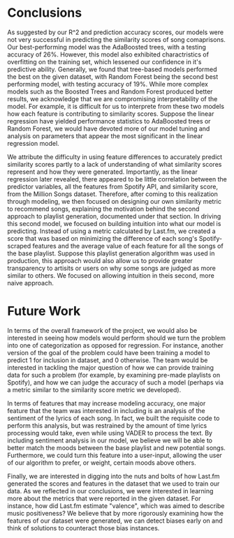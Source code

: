 # Conclusions

As suggested by our R^2 and prediction accuracy scores, our models were not very successful in predicting the similarity scores of song comaprisons. Our best-performing model was the AdaBoosted trees, with a testing accuracy of 26%. However, this model also exhibited charactristics of overfitting on the training set, which lessened our confidence in it's predictive ability. Generally, we found that tree-based models performed the best on the given dataset, with Random Forest being the second best performing model, with testing accuracy of 19%. While more complex models such as the Boosted Trees and Random Forest produced better results, we acknowledge that we are compromising interpretability of the model. For example, it is difficult for us to interprete from these two models how each feature is contributing to similarity scores. Suppose the linear regression have yielded performance statistics to AdaBoosted trees or Random Forest, we would have devoted more of our model tuning and analysis on parameters that appear the most significant in the linear regression model.

We attribute the difficulty in using feature differences to accurately predict similarity scores partly to a lack of understanding of what similarity scores represent and how they were generated. Importantly, as the linear regression later revealed, there appeared to be little correlation between the predictor variables, all the features from Spotify API, and similarity score, from the Million Songs dataset. Therefore, after coming to this realization through modeling, we then focused on designing our own similarity metric to recommend songs, explaining the motivation behind the second approach to playlist generation, documented under that section. In driving this second model, we focused on building intuition into what our model is predicting. Instead of using a metric calculated by Last.fm, we created a score that was based on minimizing the difference of each song's Spotify-scraped features and the average value of each feature for all the songs of the base playlist. Suppose this playlist generation algorithm was used in production, this approach would also allow us to provide greater transparency to artisits or users on why some songs are judged as more similar to others. We focused on allowing intuition in theis second, more naive approach.

# Future Work

In terms of the overall framework of the project, we would also be interested in seeing how models would perform should we turn the problem into one of categorization as opposed for regression. For instance, another version of the goal of the problem could have been training a model to predict 1 for inclusion in dataset, and 0 otherwise. The team would be interested in tackling the major question of how we can provide training data for such a problem (for example, by examining pre-made playlists on Spotify), and how we can judge the accuracy of such a model (perhaps via a metric similar to the similarity score metric we developed).

In terms of features that may increase modeling accuracy, one major feature that the team was interested in including is an analysis of the sentiment of the lyrics of each song. In fact, we built the requisite code to perform this analysis, but was restrained by the amount of time lyrics processing would take, even while using VADER to process the text. By including sentiment analysis in our model, we believe we will be able to better match the moods between the base playlist and new potential songs. Furthermore, we could turn this feature into a user-input, allowing the user of our algorithm to prefer, or weight, certain moods above others.

Finally, we are interested in digging into the nuts and bolts of how Last.fm generated the scores and features in the dataset that we used to train our data. As we reflected in our conclusions, we were interested in learning more about the metrics that were reported in the given dataset. For instance, how did Last.fm estimate "valence", which was aimed to describe music positiveness? We believe that by more rigorously examining how the features of our dataset were generated, we can detect biases early on and think of solutions to counteract those bias instances.
